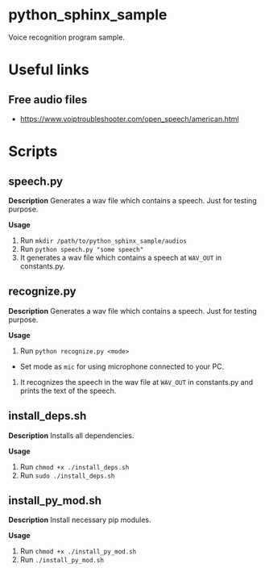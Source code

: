 # python_sphinx_sample
Voice recognition program sample.

# Useful links

## Free audio files
- https://www.voiptroubleshooter.com/open_speech/american.html

# Scripts
## speech.py
**Description**
Generates a wav file which contains a speech.
Just for testing purpose.

**Usage**
1. Run `mkdir /path/to/python_sphinx_sample/audios`
1. Run `python speech.py "some speech"`
1. It generates a wav file which contains a speech at `WAV_OUT` in constants.py.

## recognize.py
**Description**
Generates a wav file which contains a speech.
Just for testing purpose.

**Usage**
1. Run `python recognize.py <mode>`
  - Set mode as `mic` for using microphone connected to your PC.
1. It recognizes the speech in the wav file at `WAV_OUT` in constants.py and prints the text of the speech.

## install_deps.sh
**Description**
Installs all dependencies.

**Usage**
1. Run `chmod +x ./install_deps.sh`
1. Run `sudo ./install_deps.sh`

## install_py_mod.sh
**Description**
Install necessary pip modules.

**Usage**
1. Run `chmod +x ./install_py_mod.sh`
1. Run `./install_py_mod.sh`
